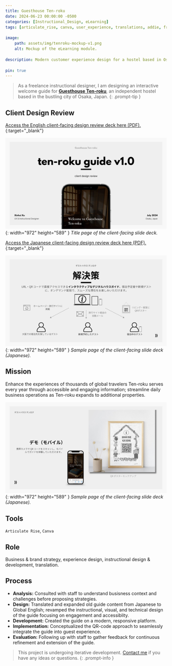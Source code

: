 ```yaml
---
title: Guesthouse Ten-roku
date: 2024-06-23 00:00:00 -0500
categories: [Instructional_Design, eLearning]
tags: [articulate_rise, canva, user_experience, translations, addie, freelance]     # TAG names should always be lowercase

image:
    path: assets/img/tenroku-mockup-v1.png
    alt: Mockup of the eLearning module.

description: Modern customer experience design for a hostel based in Osaka, Japan.

pin: true
---
```



> As a freelance instructional designer, I am designing an interactive welcome guide for [**Guesthouse Ten-roku**](https://gh-ten6.com/), an independent hostel based in the bustling city of Osaka, Japan.
{: .prompt-tip }

## Client Design Review 

[Access the English client-facing design review deck here (PDF).](../../assets/lib/ten-roku_guide_v1_client_design_review.pdf){:target="_blank"}

![Desktop View](assets/img/tenroku_CDR_1.jpg){: width="972" height="589" }
_Title page of the client-facing slide deck._

[Access the Japanese client-facing design review deck here (PDF).](../../assets/lib/(JPN)ten-roku_guide_v1_client_design_review.pdf){:target="_blank"}

![Desktop View](assets/img/(JPN)tenroku_CDR_1.jpg){: width="972" height="589" }
_Sample page of the client-facing slide deck (Japanese)._

## Mission 
Enhance the experiences of thousands of global travelers Ten-roku serves every year through accessible and engaging information; streamline daily business operations as Ten-roku expands to additional properties.

![Desktop View](assets/img/(JPN)tenroku_CDR_2.jpg){: width="972" height="589" }
_Sample page of the client-facing slide deck (Japanese)._

<!-- ## Design highlights

- **Ease of access:** Guests scan the QR code placed strategically in the guesthouse (at the reception, in guest rooms, and common areas) to instantly access the guide on their devices, even when the staff is not available (e.g., after-hour check-ins).
- **Cross-device compatibility:** Fully responsive with smartphones, tablets, and desktops.
- **Interactive floor guide:** Helps guests quickly locate facilities and amenities.
- **Housekeeping rules:** Visually explains guidelines to ensure a safe, enjoyable stay and preserve the traditional Japanese-style building.
-->
<!--## Demo video (v1.0)

{% 
    include embed/video.html 
    src='assets/videos/tenroku-mockup-v1.mp4'
    title='Guesthouse Ten-roku Demo Video v1.0'
    loop=true
    muted=true
%}-->

## Tools

`Articulate Rise`, `Canva`

## Role

Business & brand strategy, experience design, instructional design & development, translation.

## Process

- **Analysis:** Consulted with staff to understand busisness context and challenges before proposing strategies.
- **Design:** Translated and expanded old guide content from Japanese to Global English; revamped the instructional, visual, and technical design of the guide focusing on engagement and accessiblity.
- **Development:** Created the guide on a modern, responsive platform.
- **Implementation:** Conceptualized the QR-code approach to seamlessly integrate the guide into guest experience.
- **Evaluation:** Following up with staff to gather feedback for continuous refinement and extension of the guide.


> This project is undergoing iterative development. [Contact me](mailto:xinhuixu02@gmail.com) if you have any ideas or questions.
{: .prompt-info }